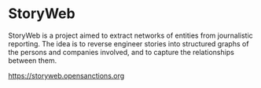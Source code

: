 # StoryWeb

StoryWeb is a project aimed to extract networks of entities from journalistic reporting. The idea is to reverse engineer stories into structured graphs of the persons and companies involved, and to capture the relationships between them.

https://storyweb.opensanctions.org


